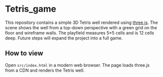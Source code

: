 # Tetris_game

This repository contains a simple 3D Tetris well rendered using [three.js](https://threejs.org/). The scene shows the well from a top-down perspective with a green grid on the floor and wireframe walls. The playfield measures 5×5 cells and is 12 cells deep. Future steps will expand the project into a full game.

## How to view

Open `src/index.html` in a modern web browser. The page loads three.js from a CDN and renders the Tetris well.
